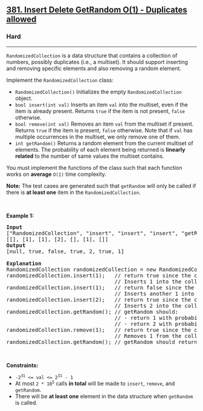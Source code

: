 <h2><a href="https://leetcode.com/problems/insert-delete-getrandom-o1-duplicates-allowed/">381. Insert Delete GetRandom O(1) - Duplicates allowed</a></h2><h3>Hard</h3><hr><div style="user-select: auto;"><p style="user-select: auto;"><code style="user-select: auto;">RandomizedCollection</code> is a data structure that contains a collection of numbers, possibly duplicates (i.e., a multiset). It should support inserting and removing specific elements and also removing a random element.</p>

<p style="user-select: auto;">Implement the <code style="user-select: auto;">RandomizedCollection</code> class:</p>

<ul style="user-select: auto;">
	<li style="user-select: auto;"><code style="user-select: auto;">RandomizedCollection()</code> Initializes the empty <code style="user-select: auto;">RandomizedCollection</code> object.</li>
	<li style="user-select: auto;"><code style="user-select: auto;">bool insert(int val)</code> Inserts an item <code style="user-select: auto;">val</code> into the multiset, even if the item is already present. Returns <code style="user-select: auto;">true</code> if the item is not present, <code style="user-select: auto;">false</code> otherwise.</li>
	<li style="user-select: auto;"><code style="user-select: auto;">bool remove(int val)</code> Removes an item <code style="user-select: auto;">val</code> from the multiset if present. Returns <code style="user-select: auto;">true</code> if the item is present, <code style="user-select: auto;">false</code> otherwise. Note that if <code style="user-select: auto;">val</code> has multiple occurrences in the multiset, we only remove one of them.</li>
	<li style="user-select: auto;"><code style="user-select: auto;">int getRandom()</code> Returns a random element from the current multiset of elements. The probability of each element being returned is <strong style="user-select: auto;">linearly related</strong> to the number of same values the multiset contains.</li>
</ul>

<p style="user-select: auto;">You must implement the functions of the class such that each function works on <strong style="user-select: auto;">average</strong> <code style="user-select: auto;">O(1)</code> time complexity.</p>

<p style="user-select: auto;"><strong style="user-select: auto;">Note:</strong> The test cases are generated such that <code style="user-select: auto;">getRandom</code> will only be called if there is <strong style="user-select: auto;">at least one</strong> item in the <code style="user-select: auto;">RandomizedCollection</code>.</p>

<p style="user-select: auto;">&nbsp;</p>
<p style="user-select: auto;"><strong class="example" style="user-select: auto;">Example 1:</strong></p>

<pre style="user-select: auto;"><strong style="user-select: auto;">Input</strong>
["RandomizedCollection", "insert", "insert", "insert", "getRandom", "remove", "getRandom"]
[[], [1], [1], [2], [], [1], []]
<strong style="user-select: auto;">Output</strong>
[null, true, false, true, 2, true, 1]

<strong style="user-select: auto;">Explanation</strong>
RandomizedCollection randomizedCollection = new RandomizedCollection();
randomizedCollection.insert(1);   // return true since the collection does not contain 1.
                                  // Inserts 1 into the collection.
randomizedCollection.insert(1);   // return false since the collection contains 1.
                                  // Inserts another 1 into the collection. Collection now contains [1,1].
randomizedCollection.insert(2);   // return true since the collection does not contain 2.
                                  // Inserts 2 into the collection. Collection now contains [1,1,2].
randomizedCollection.getRandom(); // getRandom should:
                                  // - return 1 with probability 2/3, or
                                  // - return 2 with probability 1/3.
randomizedCollection.remove(1);   // return true since the collection contains 1.
                                  // Removes 1 from the collection. Collection now contains [1,2].
randomizedCollection.getRandom(); // getRandom should return 1 or 2, both equally likely.
</pre>

<p style="user-select: auto;">&nbsp;</p>
<p style="user-select: auto;"><strong style="user-select: auto;">Constraints:</strong></p>

<ul style="user-select: auto;">
	<li style="user-select: auto;"><code style="user-select: auto;">-2<sup style="user-select: auto;">31</sup> &lt;= val &lt;= 2<sup style="user-select: auto;">31</sup> - 1</code></li>
	<li style="user-select: auto;">At most <code style="user-select: auto;">2 * 10<sup style="user-select: auto;">5</sup></code> calls <strong style="user-select: auto;">in total</strong> will be made to <code style="user-select: auto;">insert</code>, <code style="user-select: auto;">remove</code>, and <code style="user-select: auto;">getRandom</code>.</li>
	<li style="user-select: auto;">There will be <strong style="user-select: auto;">at least one</strong> element in the data structure when <code style="user-select: auto;">getRandom</code> is called.</li>
</ul>
</div>